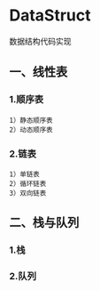 # DataStruct
数据结构代码实现

## 一、线性表

### 1.顺序表
    1）静态顺序表
    2）动态顺序表

### 2.链表
    1）单链表
    2）循环链表
    3）双向链表

## 二、栈与队列

### 1.栈


### 2.队列
